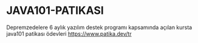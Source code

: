 # JAVA101-PATIKASI
Depremzedelere 6 aylık yazılım destek programı kapsamında açılan kursta java101 patikası ödevleri
https://www.patika.dev/tr
